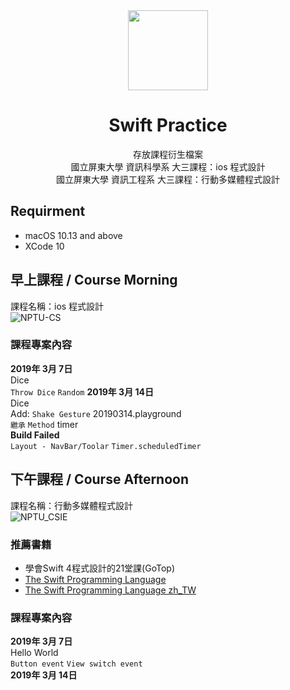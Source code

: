 <div align="center">
  
<img src="https://developer.apple.com/swift/images/swift-og.png" width="128" height="128">
  
# Swift Practice

存放課程衍生檔案<br>
國立屏東大學 資訊科學系 大三課程：ios 程式設計<br>
國立屏東大學 資訊工程系 大三課程：行動多媒體程式設計

</div>

## Requirment
- macOS 10.13 and above
- XCode 10

## 早上課程 / Course Morning
課程名稱：ios 程式設計<br>
![NPTU-CS](https://img.shields.io/badge/NPTU-CS-green.svg?style=flat-square)
### 課程專案內容
**2019年 3月 7日**<br>
Dice<br>
`Throw Dice` `Random` 
**2019年 3月 14日**<br>
Dice<br>
Add: `Shake Gesture` 
20190314.playground<br>
`繼承` `Method`
timer<br>
**Build Failed**<br>
`Layout - NavBar/Toolar` `Timer.scheduledTimer`
## 下午課程 / Course Afternoon
課程名稱：行動多媒體程式設計<br>
![NPTU_CSIE](https://img.shields.io/badge/NPTU-CSIE-green.svg?style=flat-square)
### 推薦書籍
- 學會Swift 4程式設計的21堂課(GoTop)<br>
- [The Swift Programming Language](https://docs.swift.org/swift-book/) <br>
- [The Swift Programming Language zh_TW](https://tommy60703.gitbooks.io/swift-language-traditional-chinese/content/) <br>

### 課程專案內容
**2019年 3月 7日**<br>
Hello World<br>
`Button event` `View switch event` <br>
**2019年 3月 14日**<br>
